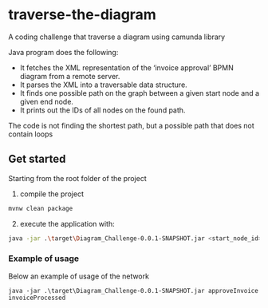 # traverse-the-diagram
A coding challenge that traverse a diagram using camunda library

Java program does the following:
* It fetches the XML representation of the ‘invoice approval’ BPMN diagram from a remote server.
* It parses the XML into a traversable data structure.
* It finds one possible path on the graph between a given start node and a given end node.
* It prints out the IDs of all nodes on the found path.

The code is not finding the shortest path, but a possible path that does not contain loops

## Get started

Starting from the root folder of the project

1. compile the project
```sh
mvnw clean package
```
2. execute the application with:
```sh
java -jar .\target\Diagram_Challenge-0.0.1-SNAPSHOT.jar <start_node_id> <end_node_id>
```

### Example of usage
Below an example of usage of the network

```
java -jar .\target\Diagram_Challenge-0.0.1-SNAPSHOT.jar approveInvoice invoiceProcessed
```

